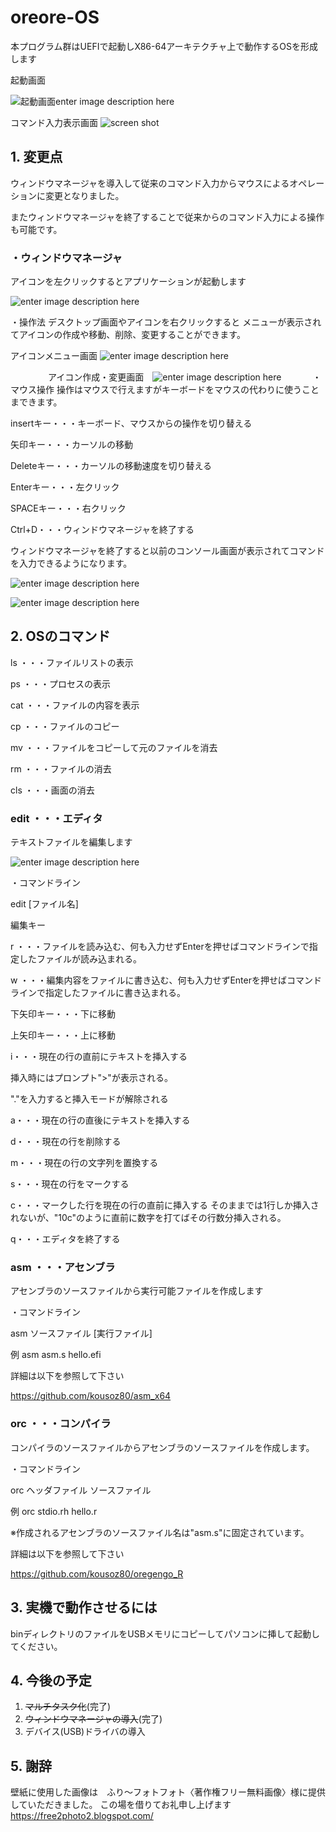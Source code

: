 # oreore-OS
  
本プログラム群はUEFIで起動しX86-64アーキテクチャ上で動作するOSを形成します 

起動画面


![起動画面enter image description here](https://imgur.com/fU6iAVD.jpg)

  
    
   


 コマンド入力表示画面
![screen shot](https://imgur.com/h6ZTOEM.jpg)

## 1. 変更点
ウィンドウマネージャを導入して従来のコマンド入力からマウスによるオペレーションに変更となりました。

またウィンドウマネージャを終了することで従来からのコマンド入力による操作も可能です。



### ・ウィンドウマネージャ
アイコンを左クリックするとアプリケーションが起動します
  
![enter image description here](https://imgur.com/cyO3RNl.jpg)


・操作法
デスクトップ画面やアイコンを右クリックすると
メニューが表示されてアイコンの作成や移動、削除、変更することができます。


アイコンメニュー画面
![enter image description here](https://imgur.com/CzIMNNu.jpg)



　　　
　アイコン作成・変更画面　![enter image description here](https://imgur.com/v67k4WK.jpg)　
　　
・マウス操作
  操作はマウスで行えますがキーボードをマウスの代わりに使うことまできます。
  
  
insertキー・・・キーボード、マウスからの操作を切り替える
  
矢印キー・・・カーソルの移動
  
Deleteキー・・・カーソルの移動速度を切り替える
  
Enterキー・・・左クリック
  
SPACEキー・・・右クリック
  
Ctrl+D・・・ウィンドウマネージャを終了する


ウィンドウマネージャを終了すると以前のコンソール画面が表示されてコマンドを入力できるようになります。
  

![enter image description here](https://imgur.com/8y0rDwU.jpg)
    



![enter image description here](https://imgur.com/XWTbZ3G.jpg)
  
## 2. OSのコマンド

  ls         ・・・ファイルリストの表示

 ps         ・・・プロセスの表示
  
  cat      ・・・ファイルの内容を表示
  
   cp       ・・・ファイルのコピー
  
  mv     ・・・ファイルをコピーして元のファイルを消去
  
  rm      ・・・ファイルの消去

 cls      ・・・画面の消去


### edit       ・・・エディタ

テキストファイルを編集します
  
![enter image description here](https://imgur.com/lrM0GpZ.jpg)
  
・コマンドライン

edit [ファイル名]

編集キー

r ・・・ファイルを読み込む、何も入力せずEnterを押せばコマンドラインで指定したファイルが読み込まれる。

w ・・・編集内容をファイルに書き込む、何も入力せずEnterを押せばコマンドラインで指定したファイルに書き込まれる。

下矢印キー・・・下に移動

上矢印キー・・・上に移動

i・・・現在の行の直前にテキストを挿入する

挿入時にはプロンプト">"が表示される。

"."を入力すると挿入モードが解除される

a・・・現在の行の直後にテキストを挿入する

d・・・現在の行を削除する

m・・・現在の行の文字列を置換する

s・・・現在の行をマークする

c・・・マークした行を現在の行の直前に挿入する
そのままでは1行しか挿入されないが、"10c"のように直前に数字を打てばその行数分挿入される。

q・・・エディタを終了する

  
  
### asm       ・・・アセンブラ

アセンブラのソースファイルから実行可能ファイルを作成します

・コマンドライン

asm  ソースファイル [実行ファイル]

例
asm asm.s hello.efi


詳細は以下を参照して下さい

https://github.com/kousoz80/asm_x64


### orc       ・・・コンパイラ

コンパイラのソースファイルからアセンブラのソースファイルを作成します。

・コマンドライン

orc  ヘッダファイル ソースファイル

例
orc stdio.rh hello.r

※作成されるアセンブラのソースファイル名は"asm.s"に固定されています。

詳細は以下を参照して下さい

https://github.com/kousoz80/oregengo_R

   

  
## 3. 実機で動作させるには

binディレクトリのファイルをUSBメモリにコピーしてパソコンに挿して起動してください。

  
  
## 4. 今後の予定
  
1. ~~マルチタスク化~~(完了)
2. ~~ウィンドウマネージャの導入~~(完了)
3. デバイス(USB)ドライバの導入



## 5. 謝辞
壁紙に使用した画像は　ふり〜フォトフォト〈著作権フリー無料画像〉様に提供していただきました。
この場を借りてお礼申し上げます
https://free2photo2.blogspot.com/


